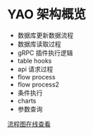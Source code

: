 # YAO 架构概览

- 数据库更新数据流程
- 数据库读取过程
- gRPC 插件执行逻辑
- table hooks
- api 请求过程
- flow process
- flow process2
- 条件执行
- charts
- 参数查询

[流程图在线查看](https://viewer.diagrams.net/?tags=%7B%7D&highlight=0000ff&edit=_blank&layers=1&nav=1&title=yao_app.drawio#Uhttps%3A%2F%2Fraw.githubusercontent.com%2Fwwsheng009%2Fyao-docs%2Fmain%2Fdocs%2F%25E6%25B5%2581%25E7%25A8%258B%25E5%259B%25BE%2Fdrawio%2Fyao_app.drawio)

